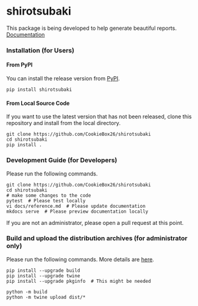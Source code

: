 # shirotsubaki

This package is being developed to help generate beautiful reports.  
[Documentation](https://shirotsubaki.readthedocs.io/en/latest/)

### Installation (for Users)

#### From PyPI

You can install the release version from [PyPI](https://pypi.org/project/shirotsubaki/).
```
pip install shirotsubaki
```

#### From Local Source Code

If you want to use the latest version that has not been released, clone this repository and install from the local directory.

```
git clone https://github.com/CookieBox26/shirotsubaki
cd shirotsubaki
pip install .
```

### Development Guide (for Developers)

Please run the following commands.

```
git clone https://github.com/CookieBox26/shirotsubaki
cd shirotsubaki
# make some changes to the code
pytest  # Please test locally
vi docs/reference.md  # Please update documentation
mkdocs serve  # Please preview documentation locally
```
If you are not an administrator, please open a pull request at this point.

### Build and upload the distribution archives (for administrator only)

Please run the following commands. More details are [here](https://packaging.python.org/en/latest/tutorials/packaging-projects/).

```
pip install --upgrade build
pip install --upgrade twine
pip install --upgrade pkginfo  # This might be needed

python -m build
python -m twine upload dist/*
```
